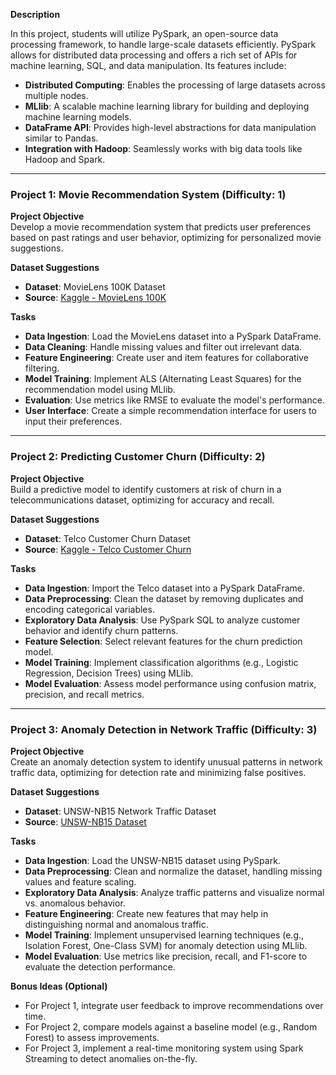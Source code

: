 **Description**

In this project, students will utilize PySpark, an open-source data processing framework, to handle large-scale datasets efficiently. PySpark allows for distributed data processing and offers a rich set of APIs for machine learning, SQL, and data manipulation. Its features include:

- **Distributed Computing**: Enables the processing of large datasets across multiple nodes.
- **MLlib**: A scalable machine learning library for building and deploying machine learning models.
- **DataFrame API**: Provides high-level abstractions for data manipulation similar to Pandas.
- **Integration with Hadoop**: Seamlessly works with big data tools like Hadoop and Spark.

---

### Project 1: Movie Recommendation System (Difficulty: 1)

**Project Objective**  
Develop a movie recommendation system that predicts user preferences based on past ratings and user behavior, optimizing for personalized movie suggestions.

**Dataset Suggestions**  
- **Dataset**: MovieLens 100K Dataset  
- **Source**: [Kaggle - MovieLens 100K](https://www.kaggle.com/grouplens/movielens-100k)

**Tasks**  
- **Data Ingestion**: Load the MovieLens dataset into a PySpark DataFrame.
- **Data Cleaning**: Handle missing values and filter out irrelevant data.
- **Feature Engineering**: Create user and item features for collaborative filtering.
- **Model Training**: Implement ALS (Alternating Least Squares) for the recommendation model using MLlib.
- **Evaluation**: Use metrics like RMSE to evaluate the model's performance.
- **User Interface**: Create a simple recommendation interface for users to input their preferences.

---

### Project 2: Predicting Customer Churn (Difficulty: 2)

**Project Objective**  
Build a predictive model to identify customers at risk of churn in a telecommunications dataset, optimizing for accuracy and recall.

**Dataset Suggestions**  
- **Dataset**: Telco Customer Churn Dataset  
- **Source**: [Kaggle - Telco Customer Churn](https://www.kaggle.com/datasets/blastchar/telco-customer-churn)

**Tasks**  
- **Data Ingestion**: Import the Telco dataset into a PySpark DataFrame.
- **Data Preprocessing**: Clean the dataset by removing duplicates and encoding categorical variables.
- **Exploratory Data Analysis**: Use PySpark SQL to analyze customer behavior and identify churn patterns.
- **Feature Selection**: Select relevant features for the churn prediction model.
- **Model Training**: Implement classification algorithms (e.g., Logistic Regression, Decision Trees) using MLlib.
- **Model Evaluation**: Assess model performance using confusion matrix, precision, and recall metrics.

---

### Project 3: Anomaly Detection in Network Traffic (Difficulty: 3)

**Project Objective**  
Create an anomaly detection system to identify unusual patterns in network traffic data, optimizing for detection rate and minimizing false positives.

**Dataset Suggestions**  
- **Dataset**: UNSW-NB15 Network Traffic Dataset  
- **Source**: [UNSW-NB15 Dataset](https://www.unsw.edu.au/engineering/our-story/our-research/cybersecurity/unsw-nb15-dataset)

**Tasks**  
- **Data Ingestion**: Load the UNSW-NB15 dataset using PySpark.
- **Data Preprocessing**: Clean and normalize the dataset, handling missing values and feature scaling.
- **Exploratory Data Analysis**: Analyze traffic patterns and visualize normal vs. anomalous behavior.
- **Feature Engineering**: Create new features that may help in distinguishing normal and anomalous traffic.
- **Model Training**: Implement unsupervised learning techniques (e.g., Isolation Forest, One-Class SVM) for anomaly detection using MLlib.
- **Model Evaluation**: Use metrics like precision, recall, and F1-score to evaluate the detection performance.

**Bonus Ideas (Optional)**  
- For Project 1, integrate user feedback to improve recommendations over time.
- For Project 2, compare models against a baseline model (e.g., Random Forest) to assess improvements.
- For Project 3, implement a real-time monitoring system using Spark Streaming to detect anomalies on-the-fly.

